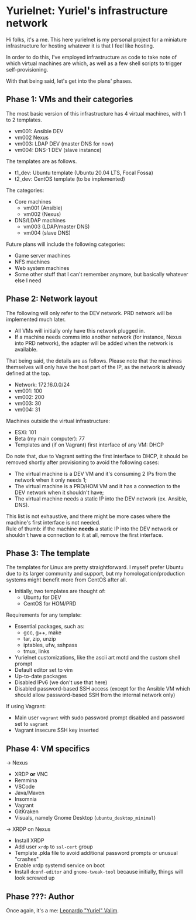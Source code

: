 # Yurielnet: Yuriel's infrastructure network

Hi folks, it's a me. This here yurielnet is my personal project for a miniature infrastructure for hosting whatever it is that I feel like hosting.

In order to do this, I've employed infrastructure as code to take note of which virtual machines are which, as well as a few shell scripts to trigger self-provisioning.

With that being said, let's get into the plans' phases.

## Phase 1: VMs and their categories

The most basic version of this infrastructure has 4 virtual machines, with 1 to 2 templates.
- vm001: Ansible DEV
- vm002 Nexus
- vm003: LDAP DEV (master DNS for now)
- vm004: DNS-1 DEV (slave instance)

The templates are as follows.
- t1_dev: Ubuntu template (Ubuntu 20.04 LTS, Focal Fossa)
- t2_dev: CentOS template (to be implemented)

The categories:
- Core machines
  - vm001 (Ansible)
  - vm002 (Nexus)
- DNS/LDAP machines
  - vm003 (LDAP/master DNS)
  - vm004 (slave DNS)

Future plans will include the following categories:
- Game server machines
- NFS machines
- Web system machines
- Some other stuff that I can't remember anymore, but basically whatever else I need

## Phase 2: Network layout

The following will only refer to the DEV network. PRD network will be implemented much later.

- All VMs will initially only have this network plugged in.
- If a machine needs comms into another network (for instance, Nexus into PRD network), the adapter will be added when the network is available.

That being said, the details are as follows. Please note that the machines themselves will only have the host part of the IP, as the network is already defined at the top.
- Network: 172.16.0.0/24
- vm001: 100
- vm002: 200
- vm003: 30
- vm004: 31

Machines outside the virtual infrastructure:
- ESXi: 101
- Beta (my main computer): 77
- Templates and (if on Vagrant) first interface of any VM: DHCP

Do note that, due to Vagrant setting the first interface to DHCP, it should be removed shortly after provisioning to avoid the following cases:
- The virtual machine is a DEV VM and it's consuming 2 IPs from the network when it only needs 1;
- The virtual machine is a PRD/HOM VM and it has a connection to the DEV network when it shouldn't have;
- The virtual machine needs a static IP into the DEV network (ex. Ansible, DNS).

This list is not exhaustive, and there might be more cases where the machine's first interface is not needed. \
Rule of thumb: if the machine **needs** a static IP into the DEV network or shouldn't have a connection to it at all, remove the first interface.

## Phase 3: The template

The templates for Linux are pretty straightforward. I myself prefer Ubuntu due to its larger community and support, but my homologation/production systems might benefit more from CentOS after all.

- Initially, two templates are thought of:
  - Ubuntu for DEV
  - CentOS for HOM/PRD

Requirements for any template:
- Essential packages, such as:
  - gcc, g++, make
  - tar, zip, unzip
  - iptables, ufw, sshpass
  - tmux, links
- Yurielnet customizations, like the ascii art motd and the custom shell prompt
- Default editor set to vim
- Up-to-date packages
- Disabled IPv6 (we don't use that here)
- Disabled password-based SSH access (except for the Ansible VM which should allow password-based SSH from the internal network only)

If using Vagrant:
- Main user `vagrant` with sudo password prompt disabled and password set to `vagrant`
- Vagrant insecure SSH key inserted

## Phase 4: VM specifics
-> Nexus
  - XRDP **or** VNC
  - Remmina
  - VSCode
  - Java/Maven
  - Insomnia
  - Vagrant
  - GitKraken
  - Visuals, namely Gnome Desktop (`ubuntu_desktop_minimal`)

-> XRDP on Nexus
  - Install XRDP
  - Add user `xrdp` to `ssl-cert` group
  - Template .pkla file to avoid additional password prompts or unusual "crashes"
  - Enable xrdp systemd service on boot
  - Install `dconf-editor` and `gnome-tweak-tool` because initially, things will look screwed up

## Phase ???: Author

Once again, it's a me: [Leonardo "Yuriel" Valim](mailto:emberbec@gmail.com).
